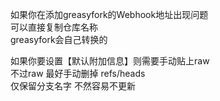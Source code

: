 如果你在添加greasyfork的Webhook地址出现问题  
可以直接复制仓库名称  
greasyfork会自己转换的  

如果你要设置【默认附加信息】则需要手动贴上raw  
不过raw 最好手动删掉 refs/heads  
仅保留分支名字 不然容易不更新
